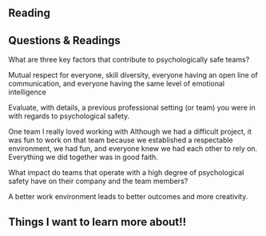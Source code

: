 ## Reading 

## Questions & Readings

What are three key factors that contribute to psychologically safe teams?

Mutual respect for everyone, skill diversity, everyone having an open line of communication, and everyone having the same level of emotional intelligence

Evaluate, with details, a previous professional setting (or team) you were in with regards to psychological safety.

One team I really loved working with Although we had a difficult project, it was fun to work on that team because we established a respectable environment, we had fun, and everyone knew we had each other to rely on. Everything we did together was in good faith.

What impact do teams that operate with a high degree of psychological safety have on their company and the team members?

A better work environment leads to better outcomes and more creativity.

## Things I want to learn more about!!

